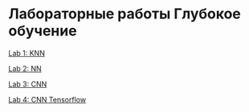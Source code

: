 # Лабораторные работы Глубокое обучение 
[Lab 1: KNN](https://github.com/GlebIsrailevich/DL_master_SamUni/tree/master/HW1)

[Lab 2: NN](https://github.com/GlebIsrailevich/DL_master_SamUni/tree/master/HW2)

[Lab 3: CNN](https://github.com/GlebIsrailevich/DL_master_SamUni/tree/master/HW3)

[Lab 4: CNN Tensorflow](https://github.com/GlebIsrailevich/DL_master_SamUni/tree/master/HW4)
